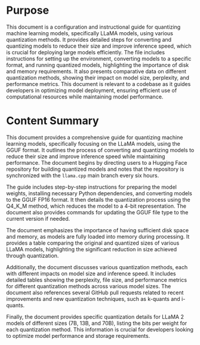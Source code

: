 # Purpose
This document is a configuration and instructional guide for quantizing machine learning models, specifically LLaMA models, using various quantization methods. It provides detailed steps for converting and quantizing models to reduce their size and improve inference speed, which is crucial for deploying large models efficiently. The file includes instructions for setting up the environment, converting models to a specific format, and running quantized models, highlighting the importance of disk and memory requirements. It also presents comparative data on different quantization methods, showing their impact on model size, perplexity, and performance metrics. This document is relevant to a codebase as it guides developers in optimizing model deployment, ensuring efficient use of computational resources while maintaining model performance.
# Content Summary
This document provides a comprehensive guide for quantizing machine learning models, specifically focusing on the LLaMA models, using the GGUF format. It outlines the process of converting and quantizing models to reduce their size and improve inference speed while maintaining performance. The document begins by directing users to a Hugging Face repository for building quantized models and notes that the repository is synchronized with the `llama.cpp` main branch every six hours.

The guide includes step-by-step instructions for preparing the model weights, installing necessary Python dependencies, and converting models to the GGUF FP16 format. It then details the quantization process using the Q4_K_M method, which reduces the model to a 4-bit representation. The document also provides commands for updating the GGUF file type to the current version if needed.

The document emphasizes the importance of having sufficient disk space and memory, as models are fully loaded into memory during processing. It provides a table comparing the original and quantized sizes of various LLaMA models, highlighting the significant reduction in size achieved through quantization.

Additionally, the document discusses various quantization methods, each with different impacts on model size and inference speed. It includes detailed tables showing the perplexity, file size, and performance metrics for different quantization methods across various model sizes. The document also references several GitHub pull requests related to recent improvements and new quantization techniques, such as k-quants and i-quants.

Finally, the document provides specific quantization details for LLaMA 2 models of different sizes (7B, 13B, and 70B), listing the bits per weight for each quantization method. This information is crucial for developers looking to optimize model performance and storage requirements.
